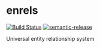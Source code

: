 # enrels
[![Build Status](https://travis-ci.org/bracketedrebels/enrels.svg?branch=master)](https://travis-ci.org/bracketedrebels/enrels)
[![semantic-release](https://img.shields.io/badge/%20%20%F0%9F%93%A6%F0%9F%9A%80-semantic--release-e10079.svg)](https://github.com/semantic-release/semantic-release)

Universal entity relationship system
